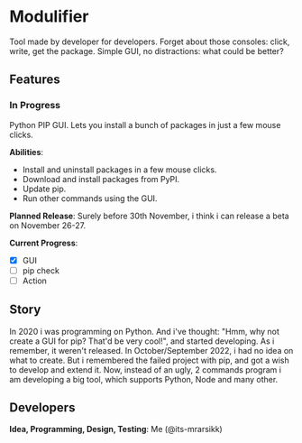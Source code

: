 # Modulifier
Tool made by developer for developers. Forget about those consoles: click, write, get the package. Simple GUI, no distractions: what could be better?

## Features
### In Progress
Python PIP GUI. Lets you install a bunch of packages in just a few mouse clicks.

**Abilities**:
* Install and uninstall packages in a few mouse clicks.
* Download and install packages from PyPI.
* Update pip.
* Run other commands using the GUI.

**Planned Release**: Surely before 30th November, i think i can release a beta on November 26-27.

**Current Progress**:
- [x] GUI
- [ ] pip check
- [ ] Action

## Story
In 2020 i was programming on Python. And i've thought: "Hmm, why not create a GUI for pip? That'd be very cool!", and started developing. As i remember, it weren't released. In October/September 2022, i had no idea on what to create. But i remembered the failed project with pip, and got a wish to develop and extend it. Now, instead of an ugly, 2 commands program i am developing a big tool, which supports Python, Node and many other.

## Developers
**Idea, Programming, Design, Testing**: Me (@its-mrarsikk)
